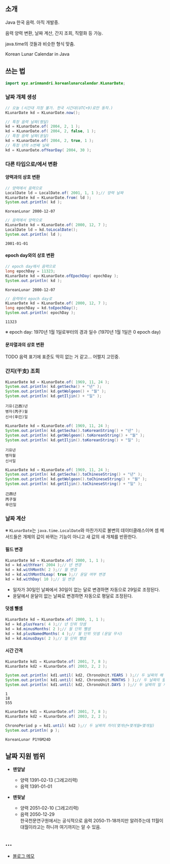 
## 소개

Java 한국 음력. 아직 개발중.

음력 양력 변환, 날짜 계산, 간지 조회, 직렬화 등 가능.

java.time의 것들과 비슷한 형식 맞춤.

Korean Lunar Calendar in Java


## 쓰는 법

```java
import xyz.arinmandri.koreanlunarcalendar.KLunarDate;
```

### 날짜 개체 생성

```java
// 오늘 (시간대 지정 불가. 한국 시간대(UTC+9)로만 동작.)
KLunarDate kd = KLunarDate.now();

// 특정 음력 날짜(평달)
kd = KLunarDate.of( 2004, 2, 1 );
kd = KLunarDate.of( 2004, 2, false, 1 );
// 특정 음력 날짜(윤달)
kd = KLunarDate.of( 2004, 2, true, 1 );
// 특정 년의 n번째 날짜
kd = KLunarDate.ofYearDay( 2004, 30 );
```




### 다른 타입으로/에서 변환

#### 양력과의 상호 변환

```java
// 양력에서 음력으로
LocalDate ld = LocalDate.of( 2001, 1, 1 );// 양력 날짜
KLunarDate kd = KLunarDate.from( ld );
System.out.println( kd );
```

```
KoreanLunar 2000-12-07
```

```java
// 음력에서 양력으로
KLunarDate kd = KLunarDate.of( 2000, 12, 7 );
LocalDate ld = kd.toLocalDate();
System.out.println( ld );
```

```
2001-01-01
```


#### epoch day와의 상호 변환

```java
// epoch day에서 음력으로
long epochDay = 11323;
KLunarDate kd = KLunarDate.ofEpochDay( epochDay );
System.out.println( kd );
```

```
KoreanLunar 2000-12-07
```

```java
// 음력에서 epoch day로
KLunarDate kd = KLunarDate.of( 2000, 12, 7 );
long epochDay = kd.toEpochDay();
System.out.println( epochDay );
```

```
11323
```

※ epoch day: 1970년 1월 1일로부터의 경과 일수 (1970년 1월 1일은 0 epoch day)


#### 문자열과의 상호 변환

TODO 음력 표기에 표준도 딱히 없는 거 같고... 어쩔지 고민중.


### 간지(干支) 조회

```java
KLunarDate kd = KLunarDate.of( 1969, 11, 24 );
System.out.println( kd.getSecha() + "년" );
System.out.println( kd.getWolgeon() + "월" );
System.out.println( kd.getIljin() + "일" );
```

```
기유(己酉)년
병자(丙子)월
신사(辛巳)일
```

```java
KLunarDate kd = KLunarDate.of( 1969, 11, 24 );
System.out.println( kd.getSecha().toKoreanString() + "년" );
System.out.println( kd.getWolgeon().toKoreanString() + "월" );
System.out.println( kd.getIljin().toKoreanString() + "일" );
```

```
기유년
병자월
신사일
```

```java
KLunarDate kd = KLunarDate.of( 1969, 11, 24 );
System.out.println( kd.getSecha().toChineseString() + "년" );
System.out.println( kd.getWolgeon().toChineseString() + "월" );
System.out.println( kd.getIljin().toChineseString() + "일" );
```

```
己酉년
丙子월
辛巳일
```



### 날짜 계산

※ `KLunarDate`는 `java.time.LocalDate`와 마찬가지로 불변의 데이터클래스이며 셈 메서드들은 개체의 값이 바뀌는 기능이 아니고 새 값의 새 개체를 반환한다.

#### 필드 변경

```java
KLunarDate kd = KLunarDate.of( 2000, 1, 1 );
kd = kd.withYear( 2004 );// 년 변경
kd = kd.withMonth( 2 );// 월 변경
kd = kd.withMonthLeap( true );// 윤달 여부 변경
kd = kd.withDay( 10 );// 일 변경
```

- 일자가 30일인 날짜에서 30일이 없는 달로 변경하면 자동으로 29일로 조정된다.
- 윤달에서 윤달이 없는 날짜로 변경하면 자동으로 평달로 조정된다.

#### 덧셈 뺄셈

```java
KLunarDate kd = KLunarDate.of( 2000, 1, 1 );
kd = kd.plusYears( 4 );// 년 단위 덧셈
kd = kd.minusMonths( 2 );// 월 단위 뺄셈
kd = kd.plusNamedMonths( 4 );// 월 단위 덧셈 (윤달 무시)
kd = kd.minusDays( 2 );// 일 단위 뺄셈
```

#### 시간 간격

```java
KLunarDate kd1 = KLunarDate.of( 2001, 7, 8 );
KLunarDate kd2 = KLunarDate.of( 2003, 2, 2 );

System.out.println( kd1.until( kd2, ChronoUnit.YEARS ) );// 두 날짜의 해 차이
System.out.println( kd1.until( kd2, ChronoUnit.MONTHS ) );// 두 날짜의 월 차이
System.out.println( kd1.until( kd2, ChronoUnit.DAYS ) );// 두 날짜의 일 차이
```

```
1
18
555
```

```java
KLunarDate kd1 = KLunarDate.of( 2001, 7, 8 );
KLunarDate kd2 = KLunarDate.of( 2003, 2, 2 );

ChronoPeriod p = kd1.until( kd2 );// 두 날짜의 차이(몇개년+몇개월+몇개일)
System.out.println( p );
```

```
KoreanLunar P1Y6M24D
```




## 날짜 지원 범위

* **맨앞날**
  - 양력 1391-02-13 (그레고리력)
  - 음력 1391-01-01

* **맨뒷날**
  - 양력 2051-02-10 (그레고리력)
  - 음력 2050-12-29  
    한국천문연구원에서는 공식적으로 음력 2050-11-18까지만 알려주는데 11월이 대월이라고는 하니까 여기까지는 알 수 있음.





## …

- [블로그 메모](https://peekabook.tistory.com/entry/java-time-date)
